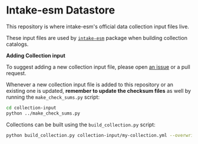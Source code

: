 # Intake-esm Datastore

This repository is where intake-esm's official data collection input files live.

These input files are used by [`intake-esm`](https://github.com/NCAR/intake-esm) package when building collection catalogs.


**Adding Collection input**

To suggest adding a new collection input file, please open [an issue](https://github.com/NCAR/intake-esm-datastore/issues) or a pull request.

Whenever a new collection input file is added to this repository or an existing one is updated, **remember to update the checksum files** as well by running the `make_check_sums.py` script:

```bash
cd collection-input
python ../make_check_sums.py
```

Collections can be built using the `build_collection.py` script:

```bash
python build_collection.py collection-input/my-collection.yml --overwrite-existing
```
